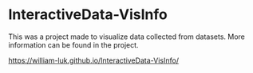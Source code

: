 # InteractiveData-VisInfo

This was a project made to visualize data collected from datasets. More information can be found in the project.

https://william-luk.github.io/InteractiveData-VisInfo/
